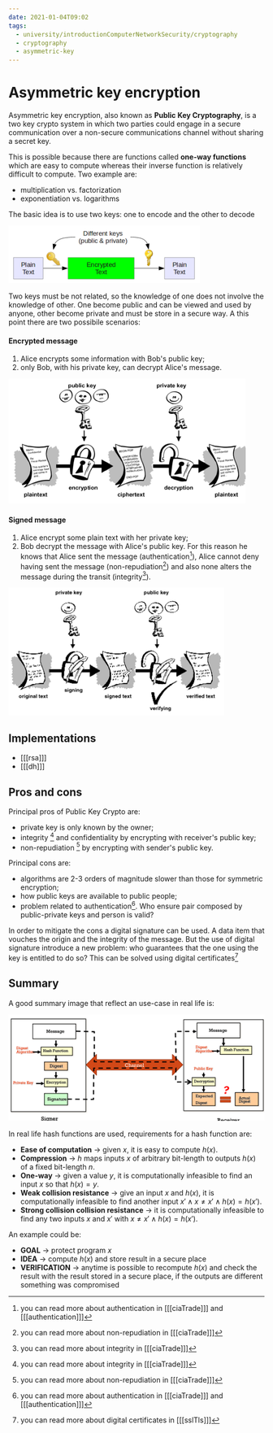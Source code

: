 ```yaml
---
date: 2021-01-04T09:02
tags:
  - university/introductionComputerNetworkSecurity/cryptography
  - cryptography
  - asymmetric-key
---
```


# Asymmetric key encryption
Asymmetric key encryption, also known as **Public Key Cryptography**, is a two key crypto system in which two parties could engage in a secure communication over a non-secure communications channel without sharing a secret key.

This is possible because there are functions called **one-way functions** which are easy to compute whereas their inverse function is relatively difficult to compute. Two example are:

* multiplication vs. factorization
* exponentiation vs. logarithms

The basic idea is to use two keys: one to encode and the other to decode

![Asymmetric Cipher](./static/asymmetricCipher.png)

Two keys must be not related, so the knowledge of one does not involve the knowledge of other. One become public and can be viewed and used by anyone, other become private and must be store in a secure way. A this point there are two possibile scenarios:

#### Encrypted message

1. Alice encrypts some information with Bob's public key;
2. only Bob, with his private key, can decrypt Alice's message.

![Process](./static/encryptedMessage.png)

#### Signed message

1. Alice encrypt some plain text with her private key;
2. Bob decrypt the message with Alice's public key. For this reason he knows that Alice sent the message (authentication[^auth]), Alice cannot deny having sent the message (non-repudiation[^non-repudiation]) and also none alters the message during the transit (integrity[^integrity]). 

![Process](./static/signedMessage.png)

## Implementations

* [[[rsa]]]
* [[[dh]]]

## Pros and cons
Principal pros of Public Key Crypto are:

* private key is only known by the owner;
* integrity [^integrity] and confidentiality by encrypting with receiver's public key;
* non-repudiation [^non-repudiation] by encrypting with sender's public key.

Principal cons are:

* algorithms are 2-3 orders of magnitude slower than those for symmetric encryption;
* how public keys are available to public people;
* problem related to authentication[^auth]. Who ensure pair composed by public-private keys and person is valid?

In order to mitigate the cons a digital signature can be used. A data item that vouches the origin and the integrity of the message. But the use of digital signature introduce a new problem: who guarantees that the one using the key is entitled to do so? This can be solved using digital certificates[^digitalCert]

## Summary
A good summary image that reflect an use-case in real life is:

![Use case](./static/useCaseAsymmetric.png)

In real life hash functions are used, requirements for a hash function are:

* **Ease of computation** → given $x$, it is easy to compute $h(x)$.
* **Compression** → $h$ maps inputs $x$ of arbitrary bit-length to outputs $h(x)$ of a fixed bit-length $n$.
* **One-way** → given a value $y$, it is computationally infeasible to find an input $x$ so that $h(x)=y$.
* **Weak collision resistance** → give an input $x$ and $h(x)$, it is computationally  infeasible to find another input $x' \land x \neq x' \land h(x) = h(x')$.
* **Strong collision collision resistance** → it is computationally infeasible to find any two inputs $x$ and $x'$ with $x\neq x' \land h(x)=h(x')$.

An example could be:

* **GOAL** → protect program $x$
* **IDEA** → compute $h(x)$ and store result in a secure place
* **VERIFICATION** → anytime is possible to recompute $h(x)$ and check the result with the result stored in a secure place, if the outputs are different something was compromised

[^auth]: you can read more about authentication in [[[ciaTrade]]] and [[[authentication]]]
[^non-repudiation]: you can read more about non-repudiation in [[[ciaTrade]]]
[^integrity]: you can read more about integrity in [[[ciaTrade]]]
[^digitalCert]: you can read more about digital certificates in [[[sslTls]]]
